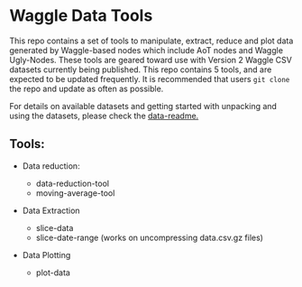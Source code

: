 <!--
waggle_topic=/data_analysis
-->


# Waggle Data Tools

This repo contains a set of tools to manipulate, extract, reduce and plot data
generated by Waggle-based nodes which include AoT nodes and Waggle Ugly-Nodes. These
tools are geared toward use with Version 2 Waggle CSV datasets currently being published.
This repo contains 5 tools, and are expected to be updated frequently. It is recommended that
users `git clone` the repo and update as often as possible.

For details on available datasets and getting started with unpacking and using the datasets, please
check the [data-readme.](https://github.com/waggle-sensor/waggle/blob/master/data/README.md)

## Tools:
  *  Data reduction:
      - data-reduction-tool 	
      - moving-average-tool 	

  * Data Extraction
    - slice-data
    - slice-date-range (works on uncompressing data.csv.gz files)

  * Data Plotting
    - plot-data 	
